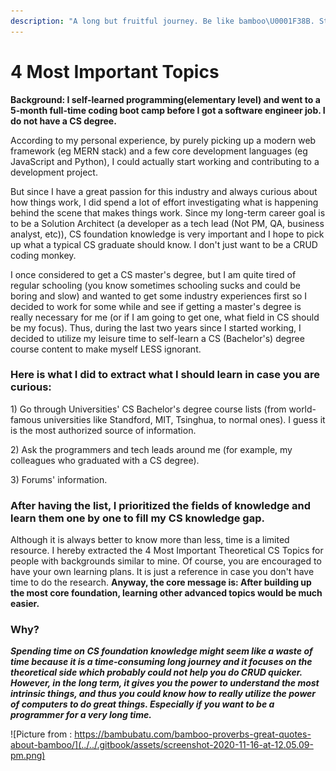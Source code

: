 ```yaml
---
description: "A long but fruitful journey. Be like bamboo\U0001F38B. Stay hungry, stay foolish."
---
```


# 4 Most Important Topics

**Background: I self-learned programming\(elementary level\) and went to a 5-month full-time coding boot camp before I got a software engineer job. I do not have a CS degree.** 

According to my personal experience, by purely picking up a modern web framework \(eg MERN stack\) and a few core development languages \(eg JavaScript and Python\), I could actually start working and contributing to a development project. 

But since I have a great passion for this industry and always curious about how things work, I did spend a lot of effort investigating what is happening behind the scene that makes things work. Since my long-term career goal is to be a Solution Architect \(a developer as a tech lead \(Not PM, QA, business analyst, etc\)\),  CS foundation knowledge is very important and I hope to pick up what a typical CS graduate should know. I don't just want to be a CRUD coding monkey.

I once considered to get a CS master's degree, but I am quite tired of regular schooling \(you know sometimes schooling sucks and could be boring and slow\) and wanted to get some industry experiences first so I decided to work for some while and see if getting a master's degree is really necessary for me \(or if I am going to get one, what field in CS should be my focus\). Thus, during the last two years since I started working, I decided to utilize my leisure time to self-learn a CS \(Bachelor's\) degree course content to make myself LESS ignorant.



### Here is what I did to extract what I should learn in case you are curious:

1\) Go through Universities' CS Bachelor's degree course lists  \(from world-famous universities like Standford, MIT, Tsinghua, to normal ones\). I guess it is the most authorized source of information.

2\) Ask the programmers and tech leads around me \(for example, my colleagues who graduated with a CS degree\).

3\) Forums' information.



### After having the list, I prioritized the fields of knowledge and learn them one by one to fill my CS knowledge gap. 

Although it is always better to know more than less, time is a limited resource. I hereby extracted the 4 Most Important Theoretical CS Topics for people with backgrounds similar to mine. Of course, you are encouraged to have your own learning plans. It is just a reference in case you don't have time to do the research. **Anyway, the core message is: After building up the most core foundation, learning other advanced topics would be much easier.** 



### Why?

_**Spending time on CS foundation knowledge might seem like a waste of time because it is a time-consuming long journey and it focuses on the theoretical side which probably could not help you do CRUD quicker. However, in the long term, it gives you the power to understand the most intrinsic things, and thus you could know how to really utilize the power of computers to do great things. Especially if you want to be a programmer for a very long time.**_

![Picture from : https://bambubatu.com/bamboo-proverbs-great-quotes-about-bamboo/](../../.gitbook/assets/screenshot-2020-11-16-at-12.05.09-pm.png)





